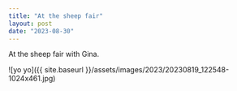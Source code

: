 ```yaml
---
title: "At the sheep fair"
layout: post
date: "2023-08-30"
---
```


At the sheep fair with Gina.

![yo yo]({{ site.baseurl }}/assets/images/2023/20230819_122548-1024x461.jpg)
